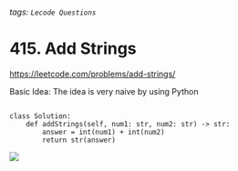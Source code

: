 ###### tags: `Lecode Questions`

# 415. Add Strings

https://leetcode.com/problems/add-strings/

Basic Idea: The idea is very naive by using Python


```python=

class Solution:
    def addStrings(self, num1: str, num2: str) -> str:
        answer = int(num1) + int(num2)
        return str(answer)

```

![](https://i.imgur.com/4x5u7vT.png)
